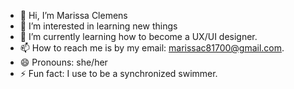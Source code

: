 - 👋 Hi, I’m Marissa Clemens
- 👀 I’m interested in learning new things
- 🌱 I’m currently learning how to become a UX/UI designer.
- 📫 How to reach me is by my email: marissac81700@gmail.com.
- 😄 Pronouns: she/her
- ⚡ Fun fact: I use to be a synchronized swimmer.

<!---
mclemens817/mclemens817 is a ✨ special ✨ repository because its `README.md` (this file) appears on your GitHub profile.
You can click the Preview link to take a look at your changes.
--->
